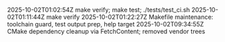 2025-10-02T01:02:54Z make verify; make test; ./tests/test_ci.sh
2025-10-02T01:11:44Z make verify
2025-10-02T01:22:27Z Makefile maintenance: toolchain guard, test output prep, help target
2025-10-02T09:34:55Z CMake dependency cleanup via FetchContent; removed vendor trees
